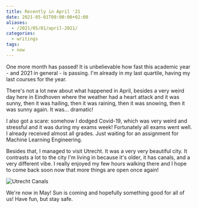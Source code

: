 ```yaml
---
title: Recently in April '21
date: 2021-05-01T09:00:00+02:00
aliases:
  - /2021/05/01/april-2021/
categories:
  - writings
tags:
  - now
---
```


One more month has passed! It is unbelievable how fast this academic year - and 2021 in general - is passing. I'm already in my last quartile, having my last courses for the year.

<!--more-->

There's not a lot new about what happened in April, besides a very weird day here in Eindhoven where the weather had a heart attack and it was sunny, then it was hailing, then it was raining, then it was snowing, then it was sunny again. It was... dramatic!

I also got a scare: somehow I dodged Covid-19, which was very weird and stressful and it was during my exams week! Fortunately all exams went well. I already received almost all grades. Just waiting for an assignment for Machine Learning Engineering.

Besides that, I managed to visit Utrecht. It was a very very beautiful city. It contrasts a lot to the city I'm living in because it's older, it has canals, and a very different vibe. I really enjoyed my few hours walking there and I hope to come back soon now that more things are open once again!

![Utrecht Canals](cdn:/2021-05-utrecht "Utrecht Canals")

We're now in May! Sun is coming and hopefully something good for all of us! Have fun, but stay safe.

